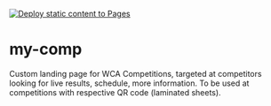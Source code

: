 [![Deploy static content to Pages](https://github.com/AnnikaStein/my-comp/actions/workflows/static.yml/badge.svg)](https://github.com/AnnikaStein/my-comp/actions/workflows/static.yml)

# my-comp

Custom landing page for WCA Competitions, targeted at competitors looking for live results, schedule, more information. To be used at competitions with respective QR code (laminated sheets).

